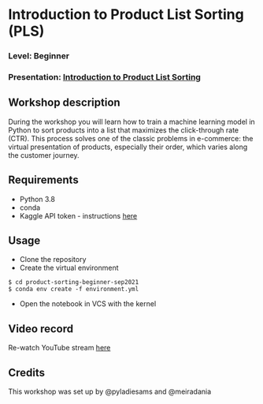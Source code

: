 
# Introduction to Product List Sorting (PLS)
### Level: Beginner 
### Presentation: [Introduction to Product List Sorting](workshop/Presentation_PLS_Intro.pdf)

## Workshop description
 During the workshop you will learn how to train a machine learning model in Python to sort products into a list that maximizes the click-through rate (CTR). This process solves one of the classic problems in e-commerce: the virtual presentation of products, especially their order, which varies along the customer journey.


## Requirements
+ Python 3.8
+ conda
+ Kaggle API token - instructions [here](https://www.kaggle.com/docs/api)


## Usage
* Clone the repository
* Create the virtual environment
```
$ cd product-sorting-beginner-sep2021
$ conda env create -f environment.yml
```

* Open the notebook in VCS with the kernel

## Video record
Re-watch YouTube stream [here](link)

## Credits
This workshop was set up by @pyladiesams and @meiradania
